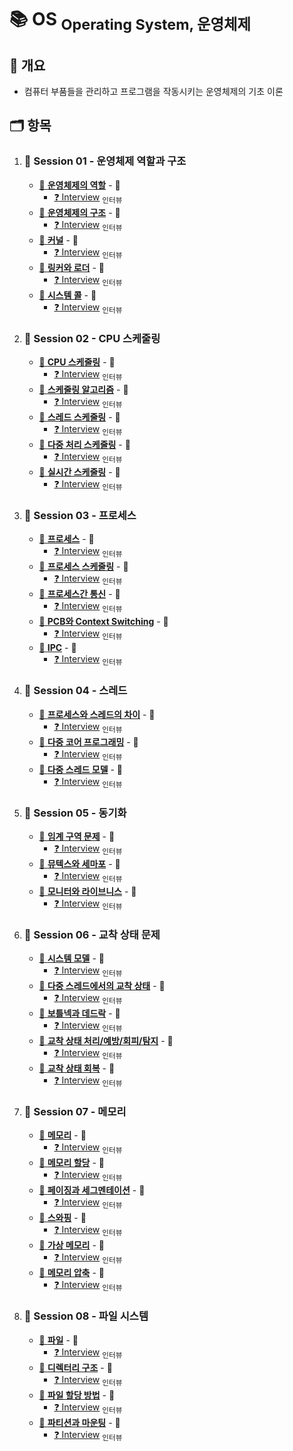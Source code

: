 # :books: OS <sub>Operating System, 운영체제</sub>

## :memo: 개요

- 컴퓨터 부품들을 관리하고 프로그램을 작동시키는 운영체제의 기초 이론

## :card_index_dividers: 항목

1. ### :file_folder: Session 01 - 운영체제 역할과 구조

   - [:page_facing_up: **운영체제의 역할**](./Note/) <sub></sub> - :construction:
     - [:question: Interview](./Interview/) <sub>인터뷰</sub>
   - [:page_facing_up: **운영체제의 구조**](./Note/) <sub></sub> - :construction:
     - [:question: Interview](./Interview/) <sub>인터뷰</sub>
   - [:page_facing_up: **커널**](./Note/) <sub></sub> - :construction:
     - [:question: Interview](./Interview/) <sub>인터뷰</sub>
   - [:page_facing_up: **링커와 로더**](./Note/) <sub></sub> - :construction:
     - [:question: Interview](./Interview/) <sub>인터뷰</sub>
   - [:page_facing_up: **시스템 콜**](./Note/) <sub></sub> - :construction:
     - [:question: Interview](./Interview/) <sub>인터뷰</sub>

2. ### :file_folder: Session 02 - CPU 스케줄링

   - [:page_facing_up: **CPU 스케줄링**](./Note/) <sub></sub> - :construction:
     - [:question: Interview](./Interview/) <sub>인터뷰</sub>
   - [:page_facing_up: **스케줄링 알고리즘**](./Note/) <sub></sub> - :construction:
     - [:question: Interview](./Interview/) <sub>인터뷰</sub>
   - [:page_facing_up: **스레드 스케줄링**](./Note/) <sub></sub> - :construction:
     - [:question: Interview](./Interview/) <sub>인터뷰</sub>
   - [:page_facing_up: **다중 처리 스케줄링**](./Note/) <sub></sub> - :construction:
     - [:question: Interview](./Interview/) <sub>인터뷰</sub>
   - [:page_facing_up: **실시간 스케줄링**](./Note/) <sub></sub> - :construction:
     - [:question: Interview](./Interview/) <sub>인터뷰</sub>

3. ### :file_folder: Session 03 - 프로세스

   - [:page_facing_up: **프로세스**](./Note/) <sub></sub> - :construction:
     - [:question: Interview](./Interview/) <sub>인터뷰</sub>
   - [:page_facing_up: **프로세스 스케줄링**](./Note/) - :construction:
     - [:question: Interview](./Interview/) <sub>인터뷰</sub>
   - [:page_facing_up: **프로세스간 통신**](./Note/) <sub></sub> - :construction:
     - [:question: Interview](./Interview/) <sub>인터뷰</sub>
   - [:page_facing_up: **PCB와 Context Switching**](./Note/) - :construction:
     - [:question: Interview](./Interview/) <sub>인터뷰</sub>
   - [:page_facing_up: **IPC**](./Note/) - :construction:
     - [:question: Interview](./Interview/) <sub>인터뷰</sub>

4. ### :file_folder: Session 04 - 스레드

   - [:page_facing_up: **프로세스와 스레드의 차이**](./Note/) <sub></sub> - :construction:
     - [:question: Interview](./Interview/) <sub>인터뷰</sub>
   - [:page_facing_up: **다중 코어 프로그래밍**](./Note/) <sub></sub> - :construction:
     - [:question: Interview](./Interview/) <sub>인터뷰</sub>
   - [:page_facing_up: **다중 스레드 모델**](./Note/) <sub></sub> - :construction:
     - [:question: Interview](./Interview/) <sub>인터뷰</sub>

5. ### :file_folder: Session 05 - 동기화

   - [:page_facing_up: **임계 구역 문제**](./Note/) <sub></sub> - :construction:
     - [:question: Interview](./Interview/) <sub>인터뷰</sub>
   - [:page_facing_up: **뮤텍스와 세마포**](./Note/) <sub></sub> - :construction:
     - [:question: Interview](./Interview/) <sub>인터뷰</sub>
   - [:page_facing_up: **모니터와 라이브니스**](./Note/) <sub></sub> - :construction:
     - [:question: Interview](./Interview/) <sub>인터뷰</sub>


6. ### :file_folder: Session 06 - 교착 상태 문제

   - [:page_facing_up: **시스템 모델**](./Note/) <sub></sub> - :construction:
     - [:question: Interview](./Interview/) <sub>인터뷰</sub>
   - [:page_facing_up: **다중 스레드에서의 교착 상태**](./Note/) <sub></sub> - :construction:
     - [:question: Interview](./Interview/) <sub>인터뷰</sub>
   - [:page_facing_up: **보틀넥과 데드락**](./Note/) <sub></sub> - :construction:
     - [:question: Interview](./Interview/) <sub>인터뷰</sub>
   - [:page_facing_up: **교착 상태 처리/예방/회피/탐지**](./Note/) <sub></sub> - :construction:
     - [:question: Interview](./Interview/) <sub>인터뷰</sub>
   - [:page_facing_up: **교착 상태 회복**](./Note/) <sub></sub> - :construction:
     - [:question: Interview](./Interview/) <sub>인터뷰</sub>

7. ### :file_folder: Session 07 - 메모리

   - [:page_facing_up: **메모리**](./Note/) <sub></sub> - :construction:
     - [:question: Interview](./Interview/) <sub>인터뷰</sub>
   - [:page_facing_up: **메모리 할당**](./Note/) <sub></sub> - :construction:
     - [:question: Interview](./Interview/) <sub>인터뷰</sub>
   - [:page_facing_up: **페이징과 세그멘테이션**](./Note/) <sub></sub> - :construction:
     - [:question: Interview](./Interview/) <sub>인터뷰</sub>
   - [:page_facing_up: **스와핑**](./Note/) <sub></sub> - :construction:
     - [:question: Interview](./Interview/) <sub>인터뷰</sub>
   - [:page_facing_up: **가상 메모리**](./Note/) <sub></sub> - :construction:
     - [:question: Interview](./Interview/) <sub>인터뷰</sub>
   - [:page_facing_up: **메모리 압축**](./Note/) <sub></sub> - :construction:
     - [:question: Interview](./Interview/) <sub>인터뷰</sub>


8. ### :file_folder: Session 08 - 파일 시스템

   - [:page_facing_up: **파일**](./Note/) <sub></sub> - :construction:
     - [:question: Interview](./Interview/) <sub>인터뷰</sub>
   - [:page_facing_up: **디렉터리 구조**](./Note/) <sub></sub> - :construction:
     - [:question: Interview](./Interview/) <sub>인터뷰</sub>
   - [:page_facing_up: **파일 할당 방법**](./Note/) <sub></sub> - :construction:
     - [:question: Interview](./Interview/) <sub>인터뷰</sub>
   - [:page_facing_up: **파티션과 마운팅**](./Note/) <sub></sub> - :construction:
     - [:question: Interview](./Interview/) <sub>인터뷰</sub>
